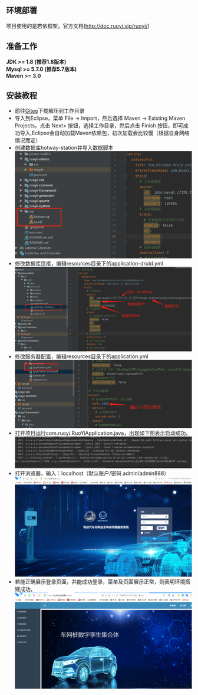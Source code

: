 ## 环境部署
项目使用的是若依框架，官方文档(http://doc.ruoyi.vip/ruoyi/)
## 准备工作
**JDK >= 1.8 (推荐1.8版本)**  
**Mysql >= 5.7.0 (推荐5.7版本)**  
**Maven >= 3.0**

## 安装教程

* 前往[Gitee](https://e.gitee.com/shenzhen-hetuo-innovation/repos/shenzhen-hetuo-innovation/power-station/sources)下载解压到工作目录  
* 导入到Eclipse，菜单 File -> Import，然后选择 Maven -> Existing Maven  Projects，点击 Next> 按钮，选择工作目录，然后点击 Finish 按钮，即可成功导入,Eclipse会自动加载Maven依赖包，初次加载会比较慢（根据自身网络情况而定）  
* 创建数据库hotway-station并导入数据脚本  
![](_media/27.png)
* 修改数据库连接，编辑resources目录下的application-druid.yml  
![](_media/2.png) 
* 修改服务器配置，编辑resources目录下的application.yml  
![](_media/3.png)
* 打开项目运行com.ruoyi.RuoYiApplication.java，出现如下图表示启动成功。 
![](_media/1.png)  
* 打开浏览器，输入：localhost（默认账户/密码 admin/admin888）
![](_media/4.png)  
* 若能正确展示登录页面，并能成功登录，菜单及页面展示正常，则表明环境搭建成功。
![](_media/5.png)